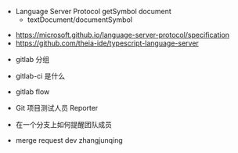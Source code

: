 - Language Server Protocol getSymbol document
  - textDocument/documentSymbol

* https://microsoft.github.io/language-server-protocol/specification
* https://github.com/theia-ide/typescript-language-server

- gitlab 分组

* gitlab-ci 是什么

* gitlab flow

* Git 项目测试人员 Reporter

* 在一个分支上如何提醒团队成员

- merge request dev zhangjunqing
